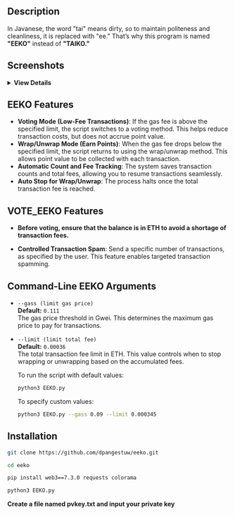 
## Description

In Javanese, the word "tai" means dirty, so to maintain politeness and cleanliness, it is replaced with "ee."
That’s why this program is named **"EEKO"** instead of **"TAIKO."**

## Screenshots
<details>
<summary><strong>View Details</strong></summary>
   
<img width="500" alt="image" src="https://github.com/user-attachments/assets/acb01157-39b1-4893-96b7-393b9bfacb39">
<img width="500" alt="image" src="https://github.com/user-attachments/assets/eac6e6d3-d536-476d-b100-b4e0f320d8bd">
<img width="311" alt="image" src="https://github.com/user-attachments/assets/26e0c02c-1f44-4379-a786-63e8c138535f">


</details>

## EEKO Features

- **Voting Mode (Low-Fee Transactions)**: If the gas fee is above the specified limit, the script switches to a voting method. This helps reduce transaction costs, but does not accrue point value.
- **Wrap/Unwrap Mode (Earn Points)**: When the gas fee drops below the specified limit, the script returns to using the wrap/unwrap method. This allows point value to be collected with each transaction.
- **Automatic Count and Fee Tracking**: The system saves transaction counts and total fees, allowing you to resume transactions seamlessly.
- **Auto Stop for Wrap/Unwrap**: The process halts once the total transaction fee is reached.

## VOTE_EEKO Features

- **Before voting, ensure that the balance is in ETH to avoid a shortage of transaction fees.**

- **Controlled Transaction Spam**: Send a specific number of transactions, as specified by the user. This feature enables targeted transaction spamming.


## Command-Line EEKO Arguments

- `--gass (limit gas price)`  
  **Default:** `0.111`  
  The gas price threshold in Gwei. This determines the maximum gas price to pay for transactions.

- `--limit (limit total fee)`  
  **Default:** `0.00036`  
  The total transaction fee limit in ETH. This value controls when to stop wrapping or unwrapping based on the accumulated fees.

   To run the script with default values:

   ```bash
   python3 EEKO.py
   ```
   To specify custom values:
   ```bash
   python3 EEKO.py --gass 0.09 --limit 0.000345
   ```

## Installation

   ```bash
   git clone https://github.com/dpangestuw/eeko.git
   ```
   ```bash
   cd eeko
   ```
   ```bash
   pip install web3==7.3.0 requests colorama
   ```
   ```bash
   python3 EEKO.py
   ```
**Create a file named pvkey.txt and input your private key**
